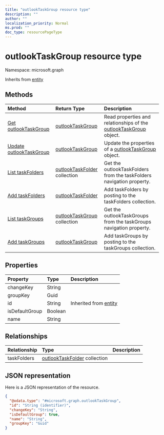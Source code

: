 ```yaml
---
title: "outlookTaskGroup resource type"
description: ""
author: ""
localization_priority: Normal
ms.prod: ""
doc_type: resourcePageType
---
```


# outlookTaskGroup resource type


Namespace: microsoft.graph




Inherits from [entity](../resources/entity.md)

## Methods
|Method|Return Type|Description|
|:---|:---|:---|
|[Get outlookTaskGroup](../api/outlooktaskgroup-get.md)|[outlookTaskGroup](../resources/outlooktaskgroup.md)|Read properties and relationships of the [outlookTaskGroup](../resources/outlooktaskgroup.md) object.|
|[Update outlookTaskGroup](../api/outlooktaskgroup-update.md)|[outlookTaskGroup](../resources/outlooktaskgroup.md)|Update the properties of a [outlookTaskGroup](../resources/outlooktaskgroup.md) object.|
|[List taskFolders](../api/outlooktaskgroup-list-taskfolders.md)|[outlookTaskFolder](../resources/outlooktaskfolder.md) collection|Get the outlookTaskFolders from the taskFolders navigation property.|
|[Add taskFolders](../api/outlooktaskgroup-post-taskfolders.md)|[outlookTaskFolder](../resources/outlooktaskfolder.md)|Add taskFolders by posting to the taskFolders collection.|
|[List taskGroups](../api/outlookuser-list-taskgroups.md)|[outlookTaskGroup](../resources/outlooktaskgroup.md) collection|Get the outlookTaskGroups from the taskGroups navigation property.|
|[Add taskGroups](../api/outlookuser-post-taskgroups.md)|[outlookTaskGroup](../resources/outlooktaskgroup.md)|Add taskGroups by posting to the taskGroups collection.|

## Properties
|Property|Type|Description|
|:---|:---|:---|
|changeKey|String||
|groupKey|Guid||
|id|String| Inherited from [entity](../resources/entity.md)|
|isDefaultGroup|Boolean||
|name|String||

## Relationships
|Relationship|Type|Description|
|:---|:---|:---|
|taskFolders|[outlookTaskFolder](../resources/outlooktaskfolder.md) collection||

## JSON representation
Here is a JSON representation of the resource.
<!-- {
  "blockType": "resource",
  "keyProperty": "id",
  "@odata.type": "microsoft.graph.outlookTaskGroup",
  "baseType": "microsoft.graph.entity",
  "openType": false
}
-->
``` json
{
  "@odata.type": "#microsoft.graph.outlookTaskGroup",
  "id": "String (identifier)",
  "changeKey": "String",
  "isDefaultGroup": true,
  "name": "String",
  "groupKey": "Guid"
}
```

